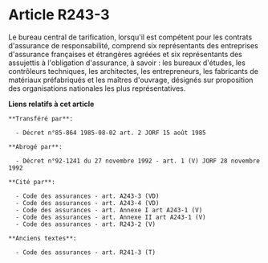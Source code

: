 # Article R243-3

Le bureau central de tarification, lorsqu'il est compétent pour les contrats d'assurance de responsabilité, comprend six
représentants des entreprises d'assurance françaises et étrangères agréées et six représentants des assujettis à l'obligation
d'assurance, à savoir : les bureaux d'études, les contrôleurs techniques, les architectes, les entrepreneurs, les fabricants
de matériaux préfabriqués et les maîtres d'ouvrage, désignés sur proposition des organisations nationales les plus
représentatives.

**Liens relatifs à cet article**

	**Transféré par**:

	  - Décret n°85-864 1985-08-02 art. 2 JORF 15 août 1985

	**Abrogé par**:

	  - Décret n°92-1241 du 27 novembre 1992 - art. 1 (V) JORF 28 novembre 1992

	**Cité par**:

	  - Code des assurances - art. A243-3 (VD)
	  - Code des assurances - art. A243-4 (VD)
	  - Code des assurances - art. Annexe I art A243-1 (V)
	  - Code des assurances - art. Annexe II art A243-1 (V)
	  - Code des assurances - art. R243-2 (V)

	**Anciens textes**:

	  - Code des assurances - art. R241-3 (T)
